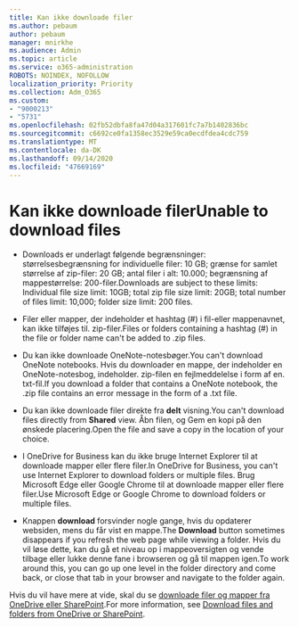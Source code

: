 ```yaml
---
title: Kan ikke downloade filer
ms.author: pebaum
author: pebaum
manager: mnirkhe
ms.audience: Admin
ms.topic: article
ms.service: o365-administration
ROBOTS: NOINDEX, NOFOLLOW
localization_priority: Priority
ms.collection: Adm_O365
ms.custom:
- "9000213"
- "5731"
ms.openlocfilehash: 02fb52dbfa8fa47d04a317601fc7a7b1402836bc
ms.sourcegitcommit: c6692ce0fa1358ec3529e59ca0ecdfdea4cdc759
ms.translationtype: MT
ms.contentlocale: da-DK
ms.lasthandoff: 09/14/2020
ms.locfileid: "47669169"
---
```

# <a name="unable-to-download-files"></a><span data-ttu-id="0ce44-102">Kan ikke downloade filer</span><span class="sxs-lookup"><span data-stu-id="0ce44-102">Unable to download files</span></span>

- <span data-ttu-id="0ce44-103">Downloads er underlagt følgende begrænsninger: størrelsesbegrænsning for individuelle filer: 10 GB; grænse for samlet størrelse af zip-filer: 20 GB; antal filer i alt: 10.000; begrænsning af mappestørrelse: 200-filer.</span><span class="sxs-lookup"><span data-stu-id="0ce44-103">Downloads are subject to these limits: Individual file size limit: 10GB; total zip file size limit: 20GB; total number of files limit: 10,000; folder size limit: 200 files.</span></span>
- <span data-ttu-id="0ce44-104">Filer eller mapper, der indeholder et hashtag (#) i fil-eller mappenavnet, kan ikke tilføjes til. zip-filer.</span><span class="sxs-lookup"><span data-stu-id="0ce44-104">Files or folders containing a hashtag (#) in the file or folder name can't be added to .zip files.</span></span>  
    
- <span data-ttu-id="0ce44-105">Du kan ikke downloade OneNote-notesbøger.</span><span class="sxs-lookup"><span data-stu-id="0ce44-105">You can't download OneNote notebooks.</span></span> <span data-ttu-id="0ce44-106">Hvis du downloader en mappe, der indeholder en OneNote-notesbog, indeholder. zip-filen en fejlmeddelelse i form af en. txt-fil.</span><span class="sxs-lookup"><span data-stu-id="0ce44-106">If you download a folder that contains a OneNote notebook, the .zip file contains an error message in the form of a .txt file.</span></span>  
    
- <span data-ttu-id="0ce44-107">Du kan ikke downloade filer direkte fra **delt**  visning.</span><span class="sxs-lookup"><span data-stu-id="0ce44-107">You can't download files directly from **Shared**  view.</span></span> <span data-ttu-id="0ce44-108">Åbn filen, og Gem en kopi på den ønskede placering.</span><span class="sxs-lookup"><span data-stu-id="0ce44-108">Open the file and save a copy in the location of your choice.</span></span>  
    
- <span data-ttu-id="0ce44-109">I OneDrive for Business kan du ikke bruge Internet Explorer til at downloade mapper eller flere filer.</span><span class="sxs-lookup"><span data-stu-id="0ce44-109">In OneDrive for Business, you can't use Internet Explorer to download folders or multiple files.</span></span> <span data-ttu-id="0ce44-110">Brug Microsoft Edge eller Google Chrome til at downloade mapper eller flere filer.</span><span class="sxs-lookup"><span data-stu-id="0ce44-110">Use Microsoft Edge or Google Chrome to download folders or multiple files.</span></span>  
    
- <span data-ttu-id="0ce44-111">Knappen **download** forsvinder nogle gange, hvis du opdaterer websiden, mens du får vist en mappe.</span><span class="sxs-lookup"><span data-stu-id="0ce44-111">The **Download** button sometimes disappears if you refresh the web page while viewing a folder.</span></span> <span data-ttu-id="0ce44-112">Hvis du vil løse dette, kan du gå et niveau op i mappeoversigten og vende tilbage eller lukke denne fane i browseren og gå til mappen igen.</span><span class="sxs-lookup"><span data-stu-id="0ce44-112">To work around this, you can go up one level in the folder directory and come back, or close that tab in your browser and navigate to the folder again.</span></span>  
    
<span data-ttu-id="0ce44-113">Hvis du vil have mere at vide, skal du se [downloade filer og mapper fra OneDrive eller SharePoint](https://support.office.com/article/download-files-and-folders-from-onedrive-or-sharepoint-5c7397b7-19c7-4893-84fe-d02e8fa5df05).</span><span class="sxs-lookup"><span data-stu-id="0ce44-113">For more information, see [Download files and folders from OneDrive or SharePoint](https://support.office.com/article/download-files-and-folders-from-onedrive-or-sharepoint-5c7397b7-19c7-4893-84fe-d02e8fa5df05).</span></span>